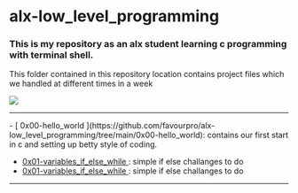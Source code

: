 # alx-low_level_programming
### This is my repository as an alx student learning c programming with terminal shell.
This folder contained in this repository location contains project files which we handled at different times in a week

<img src="https://5.imimg.com/data5/YW/UD/HU/GLADMIN-14526645/selection-008-500x500.png"/>
<hr>
- [ 0x00-hello_world ](https://github.com/favourpro/alx-low_level_programming/tree/main/0x00-hello_world): contains our first start in c and setting up betty style of coding.

- [0x01-variables_if_else_while ](https://github.com/favourpro/alx-low_level_programming/tree/main/0x01-variables_if_else_while): simple if else challanges to do 
- [0x01-variables_if_else_while ](https://github.com/favourpro/alx-low_level_programming/tree/main/0x01-variables_if_else_while): simple if else challanges to do 
<hr>

